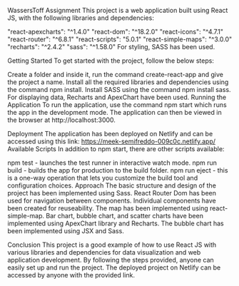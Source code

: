 WassersToff Assignment
This project is a web application built using React JS, with the following libraries and dependencies:

"react-apexcharts": "^1.4.0"
"react-dom": "^18.2.0"
"react-icons": "^4.7.1"
"react-router": "^6.8.1"
"react-scripts": "5.0.1"
"react-simple-maps": "^3.0.0"
"recharts": "^2.4.2"
"sass": "^1.58.0"
For styling, SASS has been used.

Getting Started
To get started with the project, follow the below steps:

Create a folder and inside it, run the command create-react-app and give the project a name.
Install all the required libraries and dependencies using the command npm install.
Install SASS using the command npm install sass.
For displaying data, Recharts and ApexChart have been used.
Running the Application
To run the application, use the command npm start which runs the app in the development mode. The application can then be viewed in the browser at http://localhost:3000.

Deployment
The application has been deployed on Netlify and can be accessed using this link: https://meek-semifreddo-009c0c.netlify.app/
Available Scripts
In addition to npm start, there are other scripts available:

npm test - launches the test runner in interactive watch mode.
npm run build - builds the app for production to the build folder.
npm run eject - this is a one-way operation that lets you customize the build tool and configuration choices.
Approach
The basic structure and design of the project has been implemented using Sass. React Router Dom has been used for navigation between components. Individual components have been created for reuseability. The map has been implemented using react-simple-map. Bar chart, bubble chart, and scatter charts have been implemented using ApexChart library and Recharts. The bubble chart has been implemented using JSX and Sass.

Conclusion
This project is a good example of how to use React JS with various libraries and dependencies for data visualization and web application development. By following the steps provided, anyone can easily set up and run the project. The deployed project on Netlify can be accessed by anyone with the provided link.
